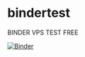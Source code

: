 # bindertest
BINDER VPS TEST FREE

[![Binder](https://mybinder.org/badge_logo.svg)](https://mybinder.org/v2/gh/tugaachan/bindertest.git/main)
